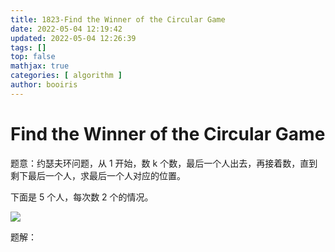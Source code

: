 ```yaml
---
title: 1823-Find the Winner of the Circular Game 
date: 2022-05-04 12:19:42 
updated: 2022-05-04 12:26:39
tags: [] 
top: false
mathjax: true
categories: [ algorithm ]
author: booiris
---
```


# Find the Winner of the Circular Game

题意：约瑟夫环问题，从 1 开始，数 k 个数，最后一个人出去，再接着数，直到剩下最后一个人，求最后一个人对应的位置。

下面是 5 个人，每次数 2 个的情况。

<a href="https://sm.ms/image/mLVdz7vXEb2irPs" target="_blank"><img src="https://s2.loli.net/2022/05/04/mLVdz7vXEb2irPs.png" ></a>

题解：
